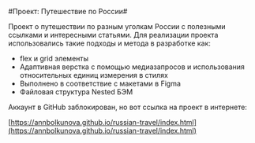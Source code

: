 #Проект: Путешествие по России#

Проект о путешествии по разным уголкам России с полезными ссылками и интересными статьями.
Для реализации проекта использовались такие подходы и метода в разработке как:
* flex и grid элементы 
* Адаптивная верстка с помощью медиазапросов и использования относительных единиц измерения в стилях
* Выполнено в соответствие с макетами в Figma 
* Файловая структура Nested БЭМ 


Аккаунт в GitHub заблокирован, но вот ссылка на проект в интернете:

[https://annbolkunova.github.io/russian-travel/index.html](https://annbolkunova.github.io/russian-travel/index.html)
